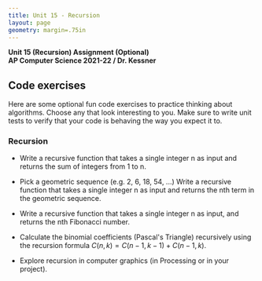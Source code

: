 ```yaml
---
title: Unit 15 - Recursion
layout: page
geometry: margin=.75in
---
```


__Unit 15 (Recursion) Assignment (Optional)__  
__AP Computer Science 2021-22 / Dr. Kessner__  

## Code exercises

Here are some optional fun code exercises to practice thinking
about algorithms.  Choose any that look interesting to you.  Make
sure to write unit tests to verify that your code is behaving the
way you expect it to.

### Recursion

* Write a recursive function that takes a single integer n as
  input and returns the sum of integers from 1 to n.

* Pick a geometric sequence (e.g. 2, 6, 18, 54, ...)  Write a
  recursive function that takes a single integer n as input and
  returns the nth term in the geometric sequence.

* Write a recursive function that takes a single integer n as input, and
  returns the nth Fibonacci number.

* Calculate the binomial coefficients (Pascal's Triangle)
  recursively using the recursion formula $C(n,k) = C(n-1,k-1) +
  C(n-1,k)$.

* Explore recursion in computer graphics (in Processing or in your
  project).

